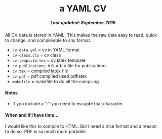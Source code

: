 <h1 align='center'>a YAML CV</h1>
<h5 align='center'>Last updated: September 2018 </h5>

All CV data is stored in YAML. This makes the raw data easy to read, quick to change,
and compileable to any format.

+ ```cv-data.yml```  = cv in YAML format
+ ```cv-class.cls``` = cv class
+ ```cv-template.tex``` = cv latex template
+ ```cv-publications.bib``` = bib file for publications
+ ```cv.tex``` = compiled latex file
+ ```cv.pdf``` = pdf compiled used pdflatex
+ ```makefile``` = makefile to do all the compiling

#### Notes
-  if you include a ":" you need to escapte that character 

#### When and if I have time...
I would like this to compile to HTML. But I need a nice format and a reason to do so.
PDF is so much more portable.
